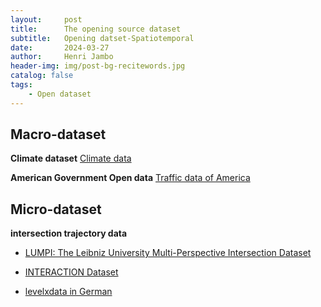 ```yaml
---
layout:     post
title:      The opening source dataset
subtitle:   Opening datset-Spatiotemporal
date:       2024-03-27
author:     Henri Jambo
header-img: img/post-bg-recitewords.jpg
catalog: false
tags:
    - Open dataset
---
```


## Macro-dataset 
**Climate dataset**
    [Climate data](https://climexp.knmi.nl/start.cgi?id=51e9b9c2ffa5bf2a83a469eba86afa0f)

**American Government Open data**
    [Traffic data of America](https://catalog.data.gov/dataset)


## Micro-dataset

**intersection trajectory data**
* [LUMPI: The Leibniz University Multi-Perspective Intersection Dataset](https://data.uni-hannover.de/dataset/lumpi)
    
* [INTERACTION Dataset](https://interaction-dataset.com/)
    
* [levelxdata in German](https://levelxdata.com/)
